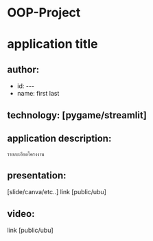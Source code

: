 # OOP-Project

# application title
## author: 
  * id: ---
  * name: first last
## technology: [pygame/streamlit]
## application description:
    รายละเอียดโครงงาน

## presentation:
   [slide/canva/etc..] link [public/ubu]
## video:
   link [public/ubu]
